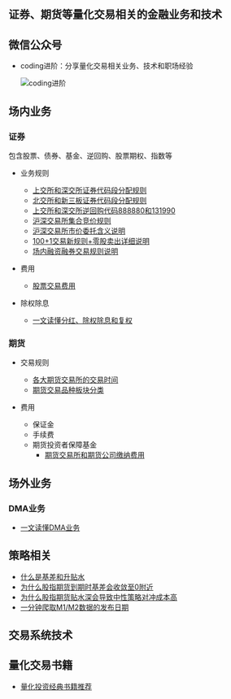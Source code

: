 ## 证券、期货等量化交易相关的金融业务和技术

## 微信公众号

* coding进阶：分享量化交易相关业务、技术和职场经验

  ![coding进阶](./workspace/img/wechat.png)

## 场内业务

### 证券

包含股票、债券、基金、逆回购、股票期权、指数等

* 业务规则
  * [上交所和深交所证券代码段分配规则](./workspace/securities/code_allocation.md)
  * [北交所和新三板证券代码段分配规则](./workspace/securities/bse_neeq_code_allocation.md)
  * [上交所和深交所逆回购代码888880和131990](./workspace/securities/repo.md)
  * [沪深交易所集合竞价规则](https://zhuanlan.zhihu.com/p/137762677)
  * [沪深交易所市价委托含义说明](./workspace/securities/market_order.md)
  * [100+1交易新规则+零股卖出详细说明](./workspace/securities/odd_lot.md)
  * [场内融资融券交易规则说明](./workspace/securities/margin_trade.md)
  
* 费用
  * [股票交易费用](./workspace/securities/stock_fee.md)
* 除权除息
  * [一文读懂分红、除权除息和复权](./workspace/securities/xd_xr.md)



### 期货

* 交易规则
  * [各大期货交易所的交易时间](./workspace/futures/trading_time.md)
  * [期货交易品种板块分类](https://zhuanlan.zhihu.com/p/459400875)
  
* 费用
  * 保证金
  * 手续费
  * 期货投资者保障基金
    * [期货交易所和期货公司缴纳费用](./workspace/futures/future_investor_protection_fund.md)

## 场外业务

### DMA业务

* [一文读懂DMA业务](./workspace/dma/lecture01.md)

## 策略相关

* [什么是基差和升贴水](./workspace/strategy/index_futures_basis.md)
* [为什么股指期货到期时基差会收敛至0附近](./workspace/strategy/index_futures_basis_converge.md)
* [为什么股指期货贴水深会导致中性策略对冲成本高](./workspace/strategy/index_futures_hedge_cost.md)
* [一分钟爬取M1/M2数据的发布日期](./workspace/data)

## 交易系统技术

## 量化交易书籍

* [量化投资经典书籍推荐](./workspace/book/00-quant-book.md)

